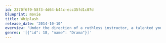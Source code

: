 ```yaml
---
id: 2370f6f9-58f3-4d64-b44c-ecc35fd1c07d
blueprint: movie
title: Whiplash
release_date: '2014-10-10'
overview: 'Under the direction of a ruthless instructor, a talented young drummer begins to pursue perfection at any cost, even his humanity.'
genres: '[{"id": 18, "name": "Drama"}]'
---
```


